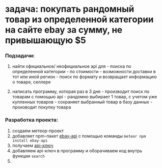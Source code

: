 # задача: покупать рандомный товар из определенной категории на сайте ebay за сумму, не привышающую $5


### Подзадачи:

  1. найти официальное/ неофициальное api для
    - поиска по определенной категории
    - по стоимости
    - возможности доставки в тот или иной регион
    - поиск по формату
    и возвращает информацию о товаре, селлере

  2. написать программу, которая раз в 3 дня
    - производит поиск по товарам с помощью api
    - рандомно выбирает 1 товар, с учетом уже купленных товаров
    - сохраняет выбранный товар в базу данных
    - производит покупку товара


### Разработка проекта:

  1. создаем метеор-проект
  2. добавляет npm-пакет [ebay-api](https://github.com/benbuckman/nodejs-ebay-api) с помощью команды `meteor npm install ebay-api`
  3. получаем [api-ключ](https://publisher.ebaypartnernetwork.com/PublisherToolsAPI)
  4. добавляем api-ключ в программу и оборачиваем код внутрь функции `search`
  5.

